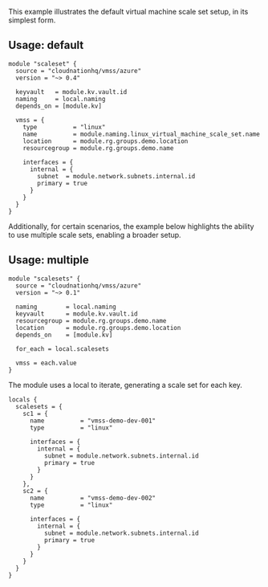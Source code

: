 This example illustrates the default virtual machine scale set setup, in its simplest form.

## Usage: default

```hcl
module "scaleset" {
  source = "cloudnationhq/vmss/azure"
  version = "~> 0.4"

  keyvault   = module.kv.vault.id
  naming     = local.naming
  depends_on = [module.kv]

  vmss = {
    type          = "linux"
    name          = module.naming.linux_virtual_machine_scale_set.name
    location      = module.rg.groups.demo.location
    resourcegroup = module.rg.groups.demo.name

    interfaces = {
      internal = {
        subnet  = module.network.subnets.internal.id
        primary = true
      }
    }
  }
}
```

Additionally, for certain scenarios, the example below highlights the ability to use multiple scale sets, enabling a broader setup.

## Usage: multiple

```hcl
module "scalesets" {
  source = "cloudnationhq/vmss/azure"
  version = "~> 0.1"

  naming        = local.naming
  keyvault      = module.kv.vault.id
  resourcegroup = module.rg.groups.demo.name
  location      = module.rg.groups.demo.location
  depends_on    = [module.kv]

  for_each = local.scalesets

  vmss = each.value
}
```

The module uses a local to iterate, generating a scale set for each key.

```hcl
locals {
  scalesets = {
    sc1 = {
      name          = "vmss-demo-dev-001"
      type          = "linux"

      interfaces = {
        internal = {
          subnet = module.network.subnets.internal.id
          primary = true
        }
      }
    },
    sc2 = {
      name          = "vmss-demo-dev-002"
      type          = "linux"

      interfaces = {
        internal = {
          subnet = module.network.subnets.internal.id
          primary = true
        }
      }
    }
  }
}
```
